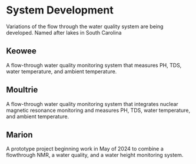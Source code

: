 # System Development
Variations of the flow through the water quality system are being developed. Named after lakes in South Carolina 

## Keowee
A flow-through water quality monitoring system that measures PH, TDS, water temperature, and ambient temperature.

## Moultrie
A flow-through water quality monitoring system that integrates nuclear magnetic resonance monitoring and measures PH, TDS, water temperature, and ambient temperature.

## Marion
A prototype project beginning work in May of 2024 to combine a flowthrough NMR, a water quality, and a water height monitoring system.
